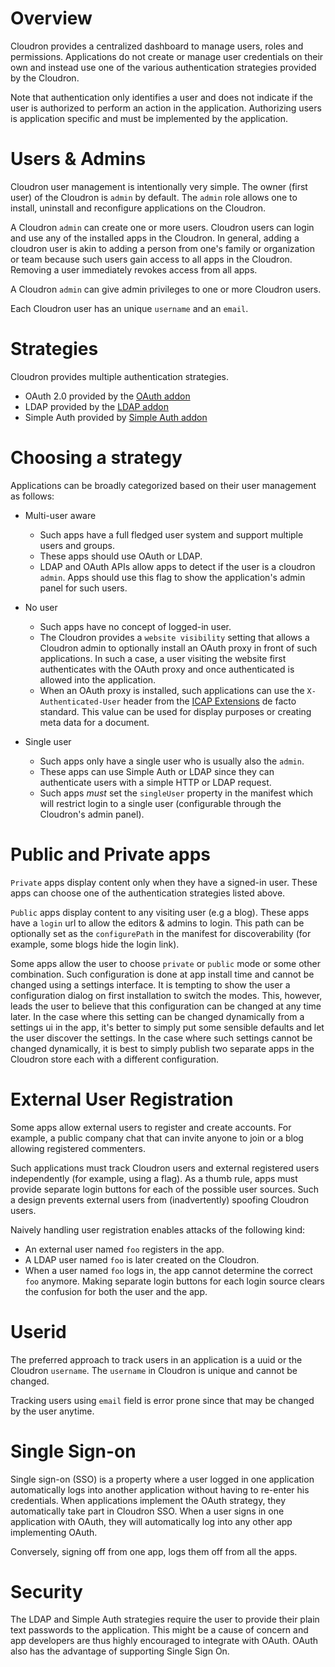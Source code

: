 # Overview

Cloudron provides a centralized dashboard to manage users, roles and permissions. Applications
do not create or manage user credentials on their own and instead use one of the various
authentication strategies provided by the Cloudron.

Note that authentication only identifies a user and does not indicate if the user is authorized
to perform an action in the application. Authorizing users is application specific and must be
implemented by the application.

# Users & Admins

Cloudron user management is intentionally very simple. The owner (first user) of the
Cloudron is `admin` by default. The `admin` role allows one to install, uninstall and reconfigure
applications on the Cloudron.

A Cloudron `admin` can create one or more users. Cloudron users can login and use any of the installed
apps in the Cloudron. In general, adding a cloudron user is akin to adding a person from one's family
or organization or team because such users gain access to all apps in the Cloudron. Removing a user
immediately revokes access from all apps.

A Cloudron `admin` can give admin privileges to one or more Cloudron users.

Each Cloudron user has an unique `username` and an `email`.

# Strategies

Cloudron provides multiple authentication strategies.

* OAuth 2.0 provided by the [OAuth addon](/references/addons.html#oauth)
* LDAP provided by the [LDAP addon](/references/addons.html#ldap)
* Simple Auth provided by [Simple Auth addon](/references/addons.html#simpleauth)

# Choosing a strategy

Applications can be broadly categorized based on their user management as follows:

* Multi-user aware
  * Such apps have a full fledged user system and support multiple users and groups.
  * These apps should use OAuth or LDAP.
  * LDAP and OAuth APIs allow apps to detect if the user is a cloudron `admin`. Apps should use this flag
    to show the application's admin panel for such users.


* No user
  * Such apps have no concept of logged-in user.
  * The Cloudron provides a `website visibility` setting that allows a Cloudron admin to optionally
    install an OAuth proxy in front of such applications. In such a case, a user visiting the website first
    authenticates with the OAuth proxy and once authenticated is allowed into the application.
  * When an OAuth proxy is installed, such applications can use the `X-Authenticated-User` header from the
    [ICAP Extensions](https://tools.ietf.org/html/draft-stecher-icap-subid-00#section-3.4) de facto standard.
    This value can be used for display purposes or creating meta data for a document.


* Single user
  * Such apps only have a single user who is usually also the `admin`.
  * These apps can use Simple Auth or LDAP since they can authenticate users with a simple HTTP or LDAP request.
  * Such apps _must_ set the `singleUser` property in the manifest which will restrict login to a single user
    (configurable through the Cloudron's admin panel).

# Public and Private apps

`Private` apps display content only when they have a signed-in user. These apps can choose one of the
authentication strategies listed above.

`Public` apps display content to any visiting user (e.g a blog). These apps have a `login` url to allow
the editors & admins to login. This path can be optionally set as the `configurePath` in the manifest for
discoverability (for example, some blogs hide the login link).

Some apps allow the user to choose `private` or `public` mode or some other combination. Such configuration
is done at app install time and cannot be changed using a settings interface. It is tempting to show the user
a configuration dialog on first installation to switch the modes. This, however, leads the user to believe that
this configuration can be changed at any time later. In the case where this setting can be changed dynamically
from a settings ui in the app, it's better to simply put some sensible defaults and let the user discover
the settings. In the case where such settings cannot be changed dynamically, it is best to simply publish two
separate apps in the Cloudron store each with a different configuration.

# External User Registration

Some apps allow external users to register and create accounts. For example, a public company chat that
can invite anyone to join or a blog allowing registered commenters.

Such applications must track Cloudron users and external registered users independently (for example, using a flag).
As a thumb rule, apps must provide separate login buttons for each of the possible user sources. Such a design prevents
external users from (inadvertently) spoofing Cloudron users.

Naively handling user registration enables attacks of the following kind:
* An external user named `foo` registers in the app.
* A LDAP user named `foo` is later created on the Cloudron.
* When a user named `foo` logs in, the app cannot determine the correct `foo` anymore. Making separate login buttons for each
login source clears the confusion for both the user and the app.

# Userid

The preferred approach to track users in an application is a uuid or the Cloudron `username`.
The `username` in Cloudron is unique and cannot be changed.

Tracking users using `email` field is error prone since that may be changed by the user anytime.

# Single Sign-on

Single sign-on (SSO) is a property where a user logged in one application automatically logs into
another application without having to re-enter his credentials. When applications implement the
OAuth strategy, they automatically take part in Cloudron SSO. When a user signs in one application with
OAuth, they will automatically log into any other app implementing OAuth.

Conversely, signing off from one app, logs them off from all the apps.

# Security

The LDAP and Simple Auth strategies require the user to provide their plain text passwords to the
application. This might be a cause of concern and app developers are thus highly encouraged to integrate
with OAuth. OAuth also has the advantage of supporting Single Sign On.
